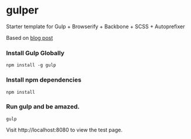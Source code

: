 gulper
======

Starter template for Gulp + Browserify + Backbone + SCSS + Autoprefixer

Based on [blog post](http://viget.com/extend/gulp-browserify-starter-faq)


### Install Gulp Globally
```
npm install -g gulp
```

### Install npm dependencies
```
npm install
```

### Run gulp and be amazed.
```
gulp
```

Visit http://localhost:8080 to view the test page.
